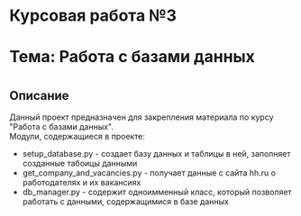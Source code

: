 # Курсовая работа №3
# Тема: Работа с базами данных
#
## Описание
Данный проект предназначен для закрепления материала по курсу "Работа с базами данных".  
Модули, содержащиеся в проекте:  
- setup_database.py - создает базу данных и таблицы в ней, заполняет созданные табоицы данными
- get_company_and_vacancies.py - получает данные с сайта hh.ru о работодателях и их вакансиях
- db_manager.py - содержит одноимменный класс, который позволяет работать с данными, содержащимися в базе данных